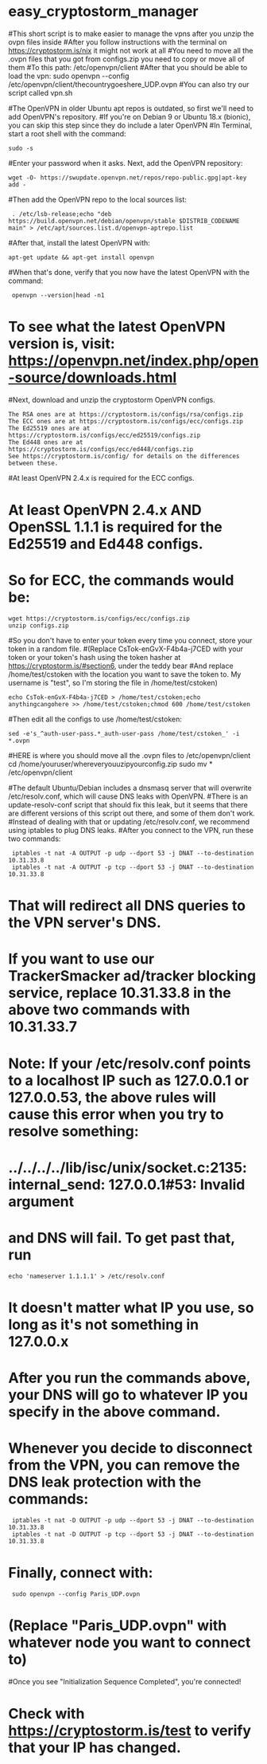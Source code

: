 # easy_cryptostorm_manager
#This short script is to make easier to manage the vpns after you unzip the ovpn files inside 
#After you follow instructions with the terminal on https://cryptostorm.is/nix it might not work at all
#You need to move all the .ovpn files that you got from configs.zip you need to copy or move all of them 
#To this path: /etc/openvpn/client
#After that you should be able to load the vpn: sudo openvpn --config /etc/openvpn/client/thecountrygoeshere_UDP.ovpn
#You can also try our script called vpn.sh 



#The OpenVPN in older Ubuntu apt repos is outdated, so first we'll need to add OpenVPN's repository.
#If you're on Debian 9 or Ubuntu 18.x (bionic), you can skip this step since they do include a later OpenVPN
#In Terminal, start a root shell with the command:

    sudo -s

#Enter your password when it asks. Next, add the OpenVPN repository:

    wget -O- https://swupdate.openvpn.net/repos/repo-public.gpg|apt-key add -

#Then add the OpenVPN repo to the local sources list:

     . /etc/lsb-release;echo "deb https://build.openvpn.net/debian/openvpn/stable $DISTRIB_CODENAME main" > /etc/apt/sources.list.d/openvpn-aptrepo.list


#After that, install the latest OpenVPN with:

    apt-get update && apt-get install openvpn

#When that's done, verify that you now have the latest OpenVPN with the command:

     openvpn --version|head -n1

# To see what the latest OpenVPN version is, visit: https://openvpn.net/index.php/open-source/downloads.html

 
#Next, download and unzip the cryptostorm OpenVPN configs.

    The RSA ones are at https://cryptostorm.is/configs/rsa/configs.zip
    The ECC ones are at https://cryptostorm.is/configs/ecc/configs.zip
    The Ed25519 ones are at https://cryptostorm.is/configs/ecc/ed25519/configs.zip
    The Ed448 ones are at https://cryptostorm.is/configs/ecc/ed448/configs.zip
    See https://cryptostorm.is/config/ for details on the differences between these.

  #At least OpenVPN 2.4.x is required for the ECC configs.
# At least OpenVPN 2.4.x AND OpenSSL 1.1.1 is required for the Ed25519 and Ed448 configs.
# So for ECC, the commands would be:

    wget https://cryptostorm.is/configs/ecc/configs.zip
    unzip configs.zip


#So you don't have to enter your token every time you connect, store your token in a random file.
#(Replace CsTok-enGvX-F4b4a-j7CED with your token or your token's hash using the token hasher at https://cryptostorm.is/#section6, under the teddy bear
#And replace /home/test/cstoken with the location you want to save the token to. My username is "test", so I'm storing the file in /home/test/cstoken)

    echo CsTok-enGvX-F4b4a-j7CED > /home/test/cstoken;echo anythingcangohere >> /home/test/cstoken;chmod 600 /home/test/cstoken

#Then edit all the configs to use /home/test/cstoken:

    sed -e's_^auth-user-pass.*_auth-user-pass /home/test/cstoken_' -i *.ovpn


#HERE is where you should move all the .ovpn files to /etc/openvpn/client
    cd /home/youruser/whereveryouuzipyourconfig.zip
    sudo mv * /etc/openvpn/client

#The default Ubuntu/Debian includes a dnsmasq server that will overwrite /etc/resolv.conf, which will cause DNS leaks with OpenVPN.
#There is an update-resolv-conf script that should fix this leak, but it seems that there are different versions of this script out there, and some of them don't work.
#Instead of dealing with that or updating /etc/resolv.conf, we recommend using iptables to plug DNS leaks.
#After you connect to the VPN, run these two commands:

     iptables -t nat -A OUTPUT -p udp --dport 53 -j DNAT --to-destination 10.31.33.8
     iptables -t nat -A OUTPUT -p tcp --dport 53 -j DNAT --to-destination 10.31.33.8

# That will redirect all DNS queries to the VPN server's DNS.
#    If you want to use our TrackerSmacker ad/tracker blocking service, replace 10.31.33.8 in the above two commands with 10.31.33.7

 #   Note: If your /etc/resolv.conf points to a localhost IP such as 127.0.0.1 or 127.0.0.53, the above rules will cause this error when you try to resolve something:
  #  ../../../../lib/isc/unix/socket.c:2135: internal_send: 127.0.0.1#53: Invalid argument
   # and DNS will fail. To get past that, run

    echo 'nameserver 1.1.1.1' > /etc/resolv.conf

#  It doesn't matter what IP you use, so long as it's not something in 127.0.0.x
#   After you run the commands above, your DNS will go to whatever IP you specify in the above command.

#  Whenever you decide to disconnect from the VPN, you can remove the DNS leak protection with the commands:

     iptables -t nat -D OUTPUT -p udp --dport 53 -j DNAT --to-destination 10.31.33.8
     iptables -t nat -D OUTPUT -p tcp --dport 53 -j DNAT --to-destination 10.31.33.8


# Finally, connect with:

     sudo openvpn --config Paris_UDP.ovpn
#    (Replace "Paris_UDP.ovpn" with whatever node you want to connect to)

#Once you see "Initialization Sequence Completed", you're connected!
# Check with https://cryptostorm.is/test to verify that your IP has changed.


